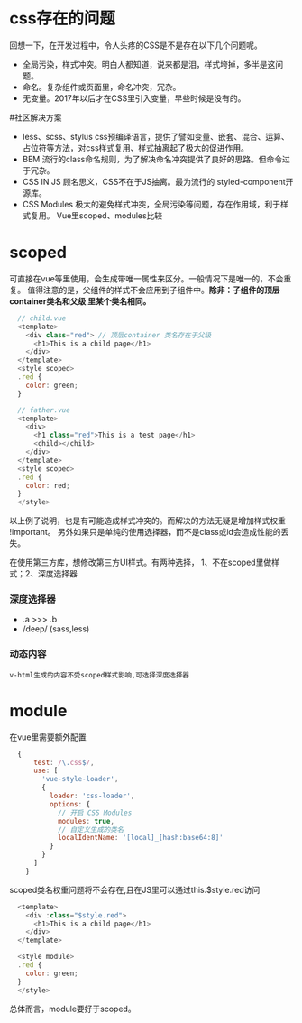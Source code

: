 # css存在的问题

  回想一下，在开发过程中，令人头疼的CSS是不是存在以下几个问题呢。
  - 全局污染，样式冲突。明白人都知道，说来都是泪，样式垮掉，多半是这问题。
  - 命名。复杂组件或页面里，命名冲突，冗杂。
  - 无变量。2017年以后才在CSS里引入变量，早些时候是没有的。
  
#社区解决方案
  - less、scss、stylus css预编译语言，提供了譬如变量、嵌套、混合、运算、占位符等方法，对css样式复用、样式抽离起了极大的促进作用。
  - BEM 流行的class命名规则，为了解决命名冲突提供了良好的思路。但命令过于冗杂。
  - CSS IN JS 顾名思义，CSS不在于JS抽离。最为流行的 styled-component开源库。
  - CSS Modules 极大的避免样式冲突，全局污染等问题，存在作用域，利于样式复用。
  Vue里scoped、modules比较


# scoped 

  可直接在vue等里使用，会生成带唯一属性来区分。一般情况下是唯一的，不会重复。
  值得注意的是，父组件的样式不会应用到子组件中。**除非：子组件的顶层container类名和父级
  里某个类名相同。**

  ```js
    // child.vue
    <template>
      <div class="red"> // 顶层container 类名存在于父级
        <h1>This is a child page</h1>
      </div>
    </template>
    <style scoped>
    .red {
      color: green;
    }

    // father.vue
    <template>
      <div>
        <h1 class="red">This is a test page</h1>
        <child></child>
      </div>
    </template>
    <style scoped>
    .red {
      color: red;
    }
    </style>

  ```

  以上例子说明，也是有可能造成样式冲突的。而解决的方法无疑是增加样式权重 !important。
  另外如果只是单纯的使用选择器，而不是class或id会造成性能的丢失。
  
  在使用第三方库，想修改第三方UI样式。有两种选择，
  1、不在scoped里做样式；2、深度选择器
  
  ### 深度选择器

  - .a >>> .b
  - /deep/ (sass,less)

  ### 动态内容
  
    v-html生成的内容不受scoped样式影响,可选择深度选择器

# module

  在vue里需要额外配置

  ```js
    {
        test: /\.css$/,
        use: [
          'vue-style-loader',
          {
            loader: 'css-loader',
            options: {
              // 开启 CSS Modules
              modules: true,
              // 自定义生成的类名
              localIdentName: '[local]_[hash:base64:8]'
            }
          }
        ]
      }
  ```

  scoped类名权重问题将不会存在,且在JS里可以通过this.$style.red访问

  ```js
    <template>
      <div :class="$style.red">
        <h1>This is a child page</h1>
      </div>
    </template>

    <style module>
    .red {
      color: green;
    }
    </style>

  ```


  总体而言，module要好于scoped。
